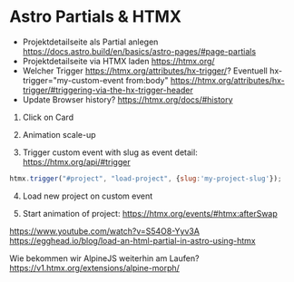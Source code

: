 # Astro Partials & HTMX

- Projektdetailseite als Partial anlegen
  <https://docs.astro.build/en/basics/astro-pages/#page-partials>
- Projektdetailseite via HTMX laden
  <https://htmx.org/>
- Welcher Trigger <https://htmx.org/attributes/hx-trigger/>?
  Eventuell hx-trigger="my-custom-event from:body"
  <https://htmx.org/attributes/hx-trigger/#triggering-via-the-hx-trigger-header>
- Update Browser history?
  <https://htmx.org/docs/#history>

1. Click on Card

2. Animation scale-up

3. Trigger custom event with slug as event detail: <https://htmx.org/api/#trigger>

  ```js
  htmx.trigger("#project", "load-project", {slug:'my-project-slug'});
  ```

4. Load new project on custom event

5. Start animation of project: <https://htmx.org/events/#htmx:afterSwap>

<https://www.youtube.com/watch?v=S54O8-Yyv3A>
<https://egghead.io/blog/load-an-html-partial-in-astro-using-htmx>

Wie bekommen wir AlpineJS weiterhin am Laufen?
<https://v1.htmx.org/extensions/alpine-morph/>
